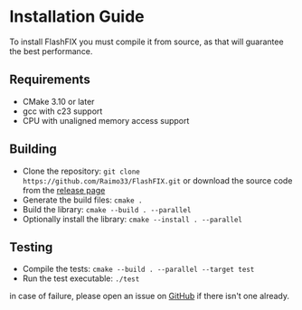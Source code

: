 # Installation Guide

To install FlashFIX you must compile it from source, as that will guarantee the best performance.

## Requirements

  - CMake 3.10 or later
  - gcc with c23 support
  - CPU with unaligned memory access support

## Building

  - Clone the repository: ```git clone https://github.com/Raimo33/FlashFIX.git``` or download the source code from the [release page](https://github.com/Raimo33/FlashFIX/releases)
  - Generate the build files: ```cmake .```
  - Build the library: ```cmake --build . --parallel```
  - Optionally install the library: ```cmake --install . --parallel```

## Testing
  
  - Compile the tests: ```cmake --build . --parallel --target test```
  - Run the test executable: ```./test```

in case of failure, please open an issue on [GitHub](https://github.com/Raimo33/FlashFIX/labels/test-failed) if there isn't one already.